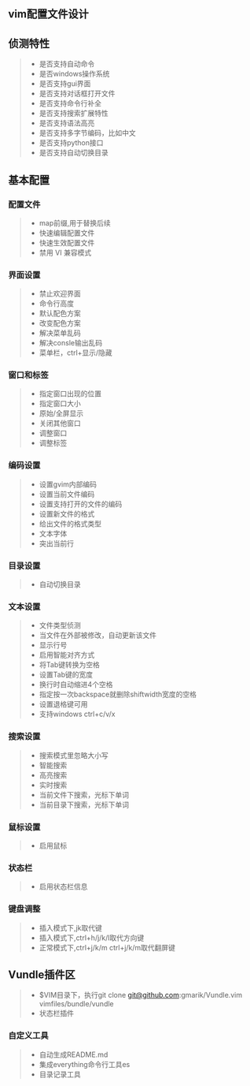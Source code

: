 vim配置文件设计
------

## 侦测特性
> * 是否支持自动命令
> * 是否windows操作系统
> * 是否支持gui界面
> * 是否支持对话框打开文件
> * 是否支持命令行补全
> * 是否支持搜索扩展特性
> * 是否支持语法高亮
> * 是否支持多字节编码，比如中文
> * 是否支持python接口
> * 是否支持自动切换目录

## 基本配置
### 配置文件
> * map前缀,用于替换后续<Leader>
> * 快速编辑配置文件
> * 快速生效配置文件
> * 禁用 VI 兼容模式

### 界面设置
> * 禁止欢迎界面
> * 命令行高度
> * 默认配色方案
> * 改变配色方案
> * 解决菜单乱码
> * 解决consle输出乱码
> * 菜单栏，ctrl+<F11>显示/隐藏

### 窗口和标签
> * 指定窗口出现的位置
> * 指定窗口大小
> * 原始/全屏显示
> * 关闭其他窗口
> * 调整窗口
> * 调整标签

### 编码设置
> * 设置gvim内部编码
> * 设置当前文件编码
> * 设置支持打开的文件的编码
> * 设置新文件的<EOL>格式
> * 给出文件的<EOL>格式类型
> * 文本字体
> * 突出当前行

### 目录设置
> * 自动切换目录

### 文本设置
> * 文件类型侦测
> * 当文件在外部被修改，自动更新该文件
> * 显示行号
> * 启用智能对齐方式
> * 将Tab键转换为空格
> * 设置Tab键的宽度
> * 换行时自动缩进4个空格
> * 指定按一次backspace就删除shiftwidth宽度的空格
> * 设置退格键可用
> * 支持windows ctrl+c/v/x

### 搜索设置
> * 搜索模式里忽略大小写
> * 智能搜索
> * 高亮搜索
> * 实时搜索
> * 当前文件下搜索，光标下单词
> * 当前目录下搜索，光标下单词

### 鼠标设置
> * 启用鼠标

### 状态栏
> * 启用状态栏信息

### 键盘调整
> * 插入模式下,jk取代<Esc>键
> * 插入模式下,ctrl+h/j/k/l取代方向键
> * 正常模式下,ctrl+j/k/m ctrl+j/k/m取代翻屏键

## Vundle插件区
> * $VIM目录下，执行git clone git@github.com:gmarik/Vundle.vim vimfiles/bundle/vundle
> * 状态栏插件

### 自定义工具
> * 自动生成README.md
> * 集成everything命令行工具es
> * 目录记录工具
